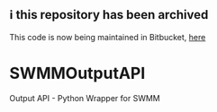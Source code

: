 ## ℹ️ this repository has been archived 
This code is now being maintained in Bitbucket, [here](https://bitbucket.org/xyleminc/swmmoutputapi/src/master/)

# SWMMOutputAPI
Output API - Python Wrapper for SWMM

